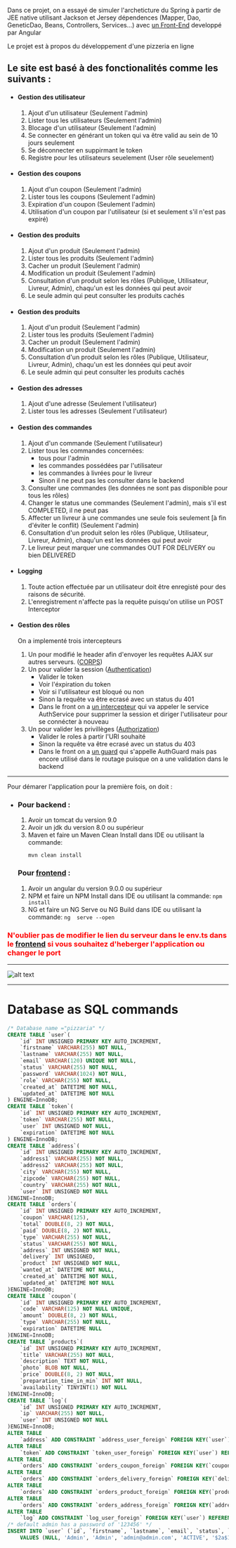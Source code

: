 
<p>Dans ce projet, on a essayé de simuler l'archeticture du Spring à partir de JEE native utilisant Jackson et Jersey dépendences (Mapper, Dao, GeneticDao, Beans, Controllers, Services...) avec <a _target="" href="https://github.com/pople10/pizzeriaFront">un Front-End</a> developpé par Angular</p>
<p>Le projet est à propos du développement d'une pizzeria en ligne</p>
<h2>Le site est basé à des fonctionalités comme les suivants : </h2>
<ul>
	<li>
		<h4>Gestion des utilisateur</h4>
		<ol>
			<li>Ajout d'un utilisateur (Seulement l'admin)</li>
			<li>Lister tous les utilisateurs (Seulement l'admin)</li>
			<li>Blocage d'un utilisateur (Seulement l'admin)</li>
			<li>Se connecter en générant un token qui va être valid au sein de 10 jours seulement</li>
			<li>Se déconnecter en suppirmant le token</li>
			<li>Registre pour les utilisateurs seuelement (User rôle seuelement)</li>
		</ol>
	</li>
	<li>
		<h4>Gestion des coupons</h4>
		<ol>
			<li>Ajout d'un coupon (Seulement l'admin)</li>
			<li>Lister tous les coupons (Seulement l'admin)</li>
			<li>Expiration d'un coupon (Seulement l'admin)</li>
			<li>Utilisation d'un coupon par l'utilisateur (si et seulement s'il n'est pas expiré)</li>
		</ol>
	</li>
	<li>
		<h4>Gestion des produits</h4>
		<ol>
			<li>Ajout d'un produit (Seulement l'admin)</li>
			<li>Lister tous les produits (Seulement l'admin)</li>
			<li>Cacher un produit (Seulement l'admin)</li>
			<li>Modification un produit (Seulement l'admin)</li>
			<li>Consultation d'un produit selon les rôles (Publique, Utilisateur, Livreur, Admin), chaqu'un est les données qui peut avoir</li>
			<li>Le seule admin qui peut consulter les produits cachés</li>
		</ol>
	</li>
	<li>
		<h4>Gestion des produits</h4>
		<ol>
			<li>Ajout d'un produit (Seulement l'admin)</li>
			<li>Lister tous les produits (Seulement l'admin)</li>
			<li>Cacher un produit (Seulement l'admin)</li>
			<li>Modification un produit (Seulement l'admin)</li>
			<li>Consultation d'un produit selon les rôles (Publique, Utilisateur, Livreur, Admin), chaqu'un est les données qui peut avoir</li>
			<li>Le seule admin qui peut consulter les produits cachés</li>
		</ol>
	</li>
	<li>
		<h4>Gestion des adresses</h4>
		<ol>
			<li>Ajout d'une adresse (Seulement l'utilisateur)</li>
			<li>Lister tous les adresses (Seulement l'utilisateur)</li>
		</ol>
	</li>
	<li>
		<h4>Gestion des commandes</h4>
		<ol>
			<li>Ajout d'un commande (Seulement l'utilisateur)</li>
			<li>Lister tous les commandes concernées:
				<ul>
					<li>tous pour l'admin</li>
					<li>les commandes possédées par l'utilisateur</li>
					<li>les commandes à livrées pour le livreur</li>
					<li>Sinon il ne peut pas les consulter dans le backend</li>
				</ul>
			</li>
			<li>Consulter une commandes (les données ne sont pas disponible pour tous les rôles)</li>
			<li>Changer le status une commandes (Seulement l'admin), mais s'il est COMPLETED, il ne peut pas</li>
			<li>Affecter un livreur à une commandes une seule fois seulement [à fin d'éviter le conflit) (Seulement l'admin)</li>
			<li>Consultation d'un produit selon les rôles (Publique, Utilisateur, Livreur, Admin), chaqu'un est les données qui peut avoir</li>
			<li>Le livreur peut marquer une commandes OUT FOR DELIVERY ou bien DELIVERED</li>
		</ol>
	</li>
	<li>
		<h4>Logging</h4>
		<ol>
			<li>Toute action effectuée par un utilisateur doit être enregisté pour des raisons de sécurité.</li>
			<li>L'enregistrement n'affecte pas la requête puisqu'on utilise un POST Interceptor</li>
		</ol>
	</li>
	<li>
		<h4>Gestion des rôles</h4>
		<p>On a implementé trois intercepteurs</p>
		<ol>
			<li>Un pour modifié le header afin d'envoyer les requêtes AJAX sur autres serveurs. (<a href="https://github.com/pople10/pizzeriaBackend/blob/master/src/main/java/com/project/pizzeria/interceptors/CORSFilter.java">CORPS</a>)</li>
			<li>Un pour valider la session (<a href="https://github.com/pople10/pizzeriaBackend/blob/master/src/main/java/com/project/pizzeria/interceptors/AuthentificationFilter.java">Authentication</a>)
				<ul>
					<li>Valider le token</li>
					<li>Voir l'éxpiration du token</li>
					<li>Voir si l'utilisateur est bloqué ou non</li>
					<li>Sinon la requête va être ecrasé avec un status du 401</li>
					<li>Dans le front on a <a href="https://github.com/pople10/pizzeriaFront/blob/master/src/app/interceptor/auth.interceptor.ts">un intercepteur</a> qui va appeler le service AuthService pour supprimer la session et diriger l'utilisateur pour se connécter à nouveau</li>
				</ul>
			</li>
			<li>Un pour valider les privillèges (<a href="https://github.com/pople10/pizzeriaBackend/blob/master/src/main/java/com/project/pizzeria/interceptors/AuthorizationFilter.java">Authorization</a>)
				<ul>
					<li>Valider le roles à partir l'URI souhaité</li>
					<li>Sinon la requête va être ecrasé avec un status du 403</li>
					<li>Dans le front on a <a href="https://github.com/pople10/pizzeriaFront/blob/master/src/app/guard/auth.guard.ts">un guard</a> qui s'appelle AuthGuard mais pas encore utilisé dans le routage puisque on a une validation dans le backend</li>
				</ul>
			</li>
		</ol>
	</li>
</ul>
<hr>
<p>Pour démarer l'application pour la première fois, on doit : </p>
<ul>
	<li>
		<h3>Pour backend :</h3>
		<ol type="1">
			<li>Avoir un tomcat du version 9.0</li>
			<li>Avoir un jdk du version 8.0 ou supérieur</li>
			<li>Maven et faire un Maven Clean Install dans IDE ou utilisant la commande:
			</li>
			
``` mvn clean install ```
		</ol>
		<h3>Pour <a _target="" href="https://github.com/pople10/pizzeriaFront">frontend</a> :</h3>
		<ol type="1">
			<li>Avoir un angular du version 9.0.0 ou supérieur</li>
			<li>NPM et faire un NPM Install dans IDE ou utilisant la commande:
``` npm install ```
			</li>
			<li>NG et faire un NG Serve ou NG Build dans IDE ou utilisant la commande:
``` ng  serve --open ```
			</li>
		</ol>
	</li>
</ul>
<h3 style="color:#ff0000;">N'oublier pas de modifier le lien du serveur dans le env.ts dans le <a _target="" href="https://github.com/pople10/pizzeriaFront">frontend</a> si vous souhaitez d'heberger l'application ou changer le port</h3>
<hr>

![alt text](https://github.com/pople10/pizzeriaBackend/blob/master/diagram.png?raw=true)
<hr>
<h1>Database as SQL commands</h1>

```sql
/* Database name ="pizzaria" */
CREATE TABLE `user`(
    `id` INT UNSIGNED PRIMARY KEY AUTO_INCREMENT,
    `firstname` VARCHAR(255) NOT NULL,
    `lastname` VARCHAR(255) NOT NULL,
    `email` VARCHAR(120) UNIQUE NOT NULL,
    `status` VARCHAR(255) NOT NULL,
	`password` VARCHAR(1024) NOT NULL,
    `role` VARCHAR(255) NOT NULL,
    `created_at` DATETIME NOT NULL,
    `updated_at` DATETIME NOT NULL
) ENGINE=InnoDB;
CREATE TABLE `token`(
    `id` INT UNSIGNED PRIMARY KEY AUTO_INCREMENT,
    `token` VARCHAR(255) NOT NULL,
	`user` INT UNSIGNED NOT NULL,
	`expiration` DATETIME NOT NULL
) ENGINE=InnoDB;
CREATE TABLE `address`(
    `id` INT UNSIGNED PRIMARY KEY AUTO_INCREMENT,
    `address1` VARCHAR(255) NOT NULL,
    `address2` VARCHAR(255) NOT NULL,
    `city` VARCHAR(255) NOT NULL,
    `zipcode` VARCHAR(255) NOT NULL,
    `country` VARCHAR(255) NOT NULL,
    `user` INT UNSIGNED NOT NULL
)ENGINE=InnoDB;
CREATE TABLE `orders`(
    `id` INT UNSIGNED PRIMARY KEY AUTO_INCREMENT,
    `coupon` VARCHAR(125),
    `total` DOUBLE(8, 2) NOT NULL,
    `paid` DOUBLE(8, 2) NOT NULL,
    `type` VARCHAR(255) NOT NULL,
	`status` VARCHAR(255) NOT NULL,
	`address` INT UNSIGNED NOT NULL,
    `delivery` INT UNSIGNED,
    `product` INT UNSIGNED NOT NULL,
    `wanted_at` DATETIME NOT NULL,
    `created_at` DATETIME NOT NULL,
	`updated_at` DATETIME NOT NULL
)ENGINE=InnoDB;
CREATE TABLE `coupon`(
    `id` INT UNSIGNED PRIMARY KEY AUTO_INCREMENT,
	`code` VARCHAR(125) NOT NULL UNIQUE,
    `amount` DOUBLE(8, 2) NOT NULL,
    `type` VARCHAR(255) NOT NULL,
    `expiration` DATETIME NULL
)ENGINE=InnoDB;
CREATE TABLE `products`(
    `id` INT UNSIGNED PRIMARY KEY AUTO_INCREMENT,
    `title` VARCHAR(255) NOT NULL,
    `description` TEXT NOT NULL,
	`photo` BLOB NOT NULL,
    `price` DOUBLE(8, 2) NOT NULL,
    `preparation_time_in_min` INT NOT NULL,
    `availability` TINYINT(1) NOT NULL
)ENGINE=InnoDB;
CREATE TABLE `log`(
    `id` INT UNSIGNED PRIMARY KEY AUTO_INCREMENT,
    `ip` VARCHAR(255) NOT NULL,
    `user` INT UNSIGNED NOT NULL
)ENGINE=InnoDB;
ALTER TABLE
    `address` ADD CONSTRAINT `address_user_foreign` FOREIGN KEY(`user`) REFERENCES `user`(`id`);
ALTER TABLE
    `token` ADD CONSTRAINT `token_user_foreign` FOREIGN KEY(`user`) REFERENCES `user`(`id`);
ALTER TABLE
    `orders` ADD CONSTRAINT `orders_coupon_foreign` FOREIGN KEY(`coupon`) REFERENCES `coupon`(`code`);
ALTER TABLE
    `orders` ADD CONSTRAINT `orders_delivery_foreign` FOREIGN KEY(`delivery`) REFERENCES `user`(`id`);
ALTER TABLE
    `orders` ADD CONSTRAINT `orders_product_foreign` FOREIGN KEY(`product`) REFERENCES `products`(`id`);
ALTER TABLE
    `orders` ADD CONSTRAINT `orders_address_foreign` FOREIGN KEY(`address`) REFERENCES `address`(`id`);
ALTER TABLE
    `log` ADD CONSTRAINT `log_user_foreign` FOREIGN KEY(`user`) REFERENCES `user`(`id`);
/* default admin has a password of '123456' */
INSERT INTO `user` (`id`, `firstname`, `lastname`, `email`, `status`, `password`, `role`, `created_at`, `updated_at`) 
	VALUES (NULL, 'Admin', 'Admin', 'admin@admin.com', 'ACTIVE', '$2a$12$Y/klX4Tx.dI7QnWQ6odgXeem8n82HnPGRrFtT5BaN9A8SOWSqraUq', 'ADMIN', '2022-03-28 20:07:44', '2022-03-28 20:07:44');
```
